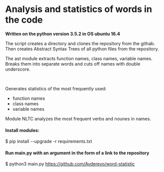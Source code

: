 <h1>Analysis and statistics of words in the code</h1>

<p><b>Written on the python version 3.5.2 in OS ubuntu 16.4</b></p>

<p>The script creates a directory and clones the repository from the githab.
 Then creates Abstract Syntax Trees of all python files from the repository.</p>

<p>The ast module extracts function names, class names, variable names. Breaks them into separate words and cuts off names with   double underscore.</p>
 
<p>Generates statistics of the most frequently used:</p>

<ul>
  <li>function names</li>
  <li>class names</li>
  <li>variable names</li>
</ul>


<p>Module NLTC analyzes the most frequent verbs and nounes in names.</p>


<h4>Install modules:</h4>


$ pip install --upgrade -r requirements.txt


<h4>Run main.py with an argument in the form of a link to the repository</h4>


$ python3 main.py https://github.com/Avderevo/word-statistic
